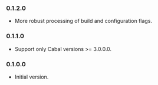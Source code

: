 ### 0.1.2.0

- More robust processing of build and configuration flags.

### 0.1.1.0

- Support only Cabal versions >= 3.0.0.0.

### 0.1.0.0

- Initial version.


